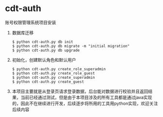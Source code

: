 # cdt-auth
账号权限管理系统项目安装

1. 数据库迁移
    ```
    $ python cdt-auth.py db init
    $ python cdt-auth.py db migrate -m "initial migration"
    $ python cdt-auth.py db upgrade
    ```

2. 初始化，创建默认角色和默认用户
    ```
    $ python cdt-auth.py create_role_superadmin
    $ python cdt-auth.py create_role_guest
    $ python cdt-auth.py create_superadmin
    $ python cdt-auth.py create_guest
    ```

3. 本项目主要就是从登录页请求登录数据，后台能对数据进行校验并且返回结果，当前已经通过测试，但是由于本项目涉及的所有工具都是通过java实现的，因此不在继续进行开发，后续逐步将所用的工具用python实现，欢迎关注后续内容